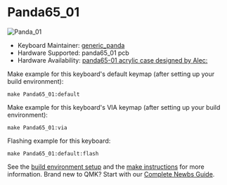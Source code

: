 # Panda65_01

![Panda_01](https://i.imgur.com/fPBUDMT.png)


* Keyboard Maintainer: [generic_panda](https://github.com/jesseleung97)
* Hardware Supported: panda65_01 pcb
* Hardware Availability: [panda65-01 acrylic case designed by Alec:](https://onedrive.live.com/?authkey=%21AA8d6frZ0woiaV4&id=DC069E9FB0BC8004%21155830&cid=DC069E9FB0BC8004) 

Make example for this keyboard's default keymap (after setting up your build environment):

    make Panda65_01:default

Make example for this keyboard's VIA keymap (after setting up your build environment):
    
    make Panda65_01:via

Flashing example for this keyboard:

    make Panda65_01:default:flash


See the [build environment setup](https://docs.qmk.fm/#/getting_started_build_tools) and the [make instructions](https://docs.qmk.fm/#/getting_started_make_guide) for more information. Brand new to QMK? Start with our [Complete Newbs Guide](https://docs.qmk.fm/#/newbs).
